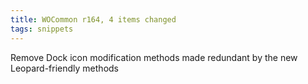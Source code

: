 ```yaml
---
title: WOCommon r164, 4 items changed
tags: snippets
---
```


Remove Dock icon modification methods made redundant by the new Leopard-friendly methods
